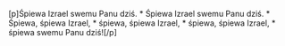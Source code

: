 [p]Śpiewa Izrael swemu Panu dziś. * Śpiewa Izrael swemu Panu dziś. * Śpiewa, śpiewa Izrael, * śpiewa, śpiewa Izrael, * śpiewa, śpiewa Izrael, * śpiewa swemu Panu dziś![/p]
